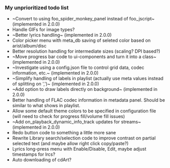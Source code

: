 ### My unprioritized todo list

* ~Convert to using foo_spider_monkey_panel instead of foo_jscript~ (implemented in 2.0.0)
* Handle GIFs for image types?
* ~Better lyrics handling~ (implemented in 2.0.0)
* Color picker menu with meta_db saving of seleted color based on arist/album/disc
* Better resolution handling for intermediate sizes (scaling? DPI based?)
* ~Move progress bar code to ui-components and turn it into a class~ (implemented in 2.0.0)
* ~Investigate using a config.json file to control grid data, codec information, etc.~ (implemented in 2.0.0)
* ~Simplify handling of labels in playlist (actually use meta values instead of splitting on ',')~ (implemented in 2.0.0)
* ~Add option to draw labels directly on background~ (implemented in 2.0.0)
* Better handling of FLAC codec information in metadata panel. Should be similar to what shows in playlist.
* Allow some default theme colors to be specified in configuration file (will need to check for progress fill/volume fill issues)
* ~Add on_playback_dynamic_info_track updates for streams~ (implemented in 2.0.0)
* Redo button code to something a little more sane
* Rewrite Library search/selection code to improve contrast on partial selected text (and maybe allow right click copy/paste?)
* Lyrics long-press menu with Enable/Disable, Edit, maybe adjust timestamps for lrcs?
* Auto downloading of cdArt?